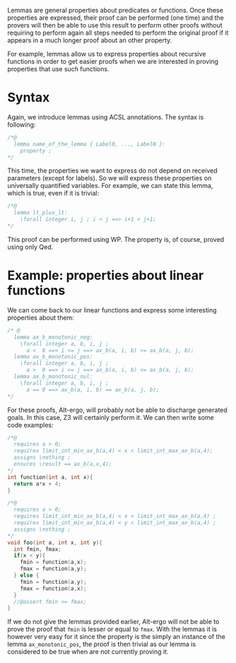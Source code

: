 Lemmas are general properties about predicates or functions. Once these
properties are expressed, their proof can be performed (one time) and the
provers will then be able to use this result to perform other proofs without
requiring to perform again all steps needed to perform the original proof if
it appears in a much longer proof about an other property.

For example, lemmas allow us to express properties about recursive functions
in order to get easier proofs when we are interested in proving properties
that use such functions.

# Syntax

Again, we introduce lemmas using ACSL annotations. The syntax is following:

```c
/*@
  lemma name_of_the_lemma { Label0, ..., LabelN }:
    property ;
*/
```

This time, the properties we want to express do not depend on received
parameters (except for labels). So we will express these properties on
universally quantified variables. For example, we can state this lemma,
which is true, even if it is trivial:


```c
/*@
  lemma lt_plus_lt:
    \forall integer i, j ; i < j ==> i+1 < j+1;
*/
```

This proof can be performed using WP. The property is, of course, proved
using only Qed.

# Example: properties about linear functions

We can come back to our linear functions and express some interesting
properties about them:

```c
/* @
  lemma ax_b_monotonic_neg:
    \forall integer a, b, i, j ;
      a <  0 ==> i <= j ==> ax_b(a, i, b) >= ax_b(a, j, b);
  lemma ax_b_monotonic_pos:
    \forall integer a, b, i, j ;
      a >  0 ==> i <= j ==> ax_b(a, i, b) <= ax_b(a, j, b);
  lemma ax_b_monotonic_nul:
    \forall integer a, b, i, j ;
      a == 0 ==> ax_b(a, i, b) == ax_b(a, j, b);
*/
```

For these proofs, Alt-ergo, will probably not be able to discharge generated
goals. In this case, Z3 will certainly perform it. We can then write some
code examples:

```c
/*@
  requires a > 0;
  requires limit_int_min_ax_b(a,4) < x < limit_int_max_ax_b(a,4);
  assigns \nothing ;
  ensures \result == ax_b(a,x,4);
*/
int function(int a, int x){
  return a*x + 4;
}

/*@ 
  requires a > 0;
  requires limit_int_min_ax_b(a,4) < x < limit_int_max_ax_b(a,4) ;
  requires limit_int_min_ax_b(a,4) < y < limit_int_max_ax_b(a,4) ;
  assigns \nothing ;
*/
void foo(int a, int x, int y){
  int fmin, fmax;
  if(x < y){
    fmin = function(a,x);
    fmax = function(a,y);
  } else {
    fmin = function(a,y);
    fmax = function(a,x);
  }
  //@assert fmin <= fmax;
}
```

If we do not give the lemmas provided earlier, Alt-ergo will not be able to prove
the proof that `fmin` is lesser or equal to `fmax`. With the lemmas it is however
very easy for it since the property is the simply an instance of the lemma
`ax_monotonic_pos`, the proof is then trivial as our lemma is considered to be
true when are not currently proving it.